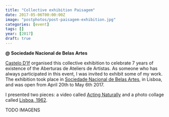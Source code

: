 ```yaml
---
title: "Collective exhibition Paisagem"
date: 2017-05-06T00:00:00Z
image: "postphotos/post-paisagem-exhibition.jpg"
categories: [event]
tags: []
year: [2017]
draft: true
---
```


**@ Sociedade Nacional de Belas Artes**

[Castelo D’If][1] organised this collective exhibition to celebrate 7 years of existence of the Aberturas de Ateliers de Artistas. As someone who has always participated in this event, I was invited to exhibit some of my work. The exhibition took place in [Sociedade Nacional de Belas Artes][2], in Lisboa, and was open from April 20th to May 6th 2017.

I presented two pieces: a video called [Acting Naturally][3] and a photo collage called [Lisboa, 1962][4].

TODO IMAGENS

[1]: http://in%20may%202017%20i%20participated%20in%20the%20first%20collective%20exhibition%20of%20le%20consulat
[2]: http://www.snba.pt
[3]: /works/actingnaturally
[4]: /lisboa1962
